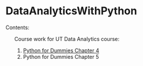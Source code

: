 # DataAnalyticsWithPython

Contents:

<ol>Course work for UT Data Analytics course:
<ol><li><a href="https://github.com/radhikaghosh/DataSciencePython/blob/master/PythonForDummiesCh4.ipynb"> Python for Dummies Chapter 4</a></li>
<li>Python for Dummies Chapter 5</li>
</ol>
</ol>
